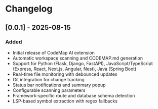 # Changelog

## [0.0.1] - 2025-08-15

### Added
- Initial release of CodeMap AI extension
- Automatic workspace scanning and CODEMAP.md generation
- Support for Python (Flask, Django, FastAPI), JavaScript/TypeScript (Express, React, Next.js, Angular, Nest), Java (Spring Boot)
- Real-time file monitoring with debounced updates
- Git integration for change tracking
- Status bar notifications and summary popup
- Configurable scanning parameters
- Framework-specific route and database schema detection
- LSP-based symbol extraction with regex fallbacks

